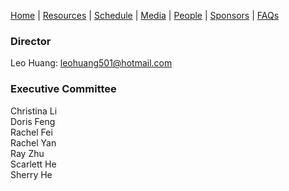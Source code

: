 [Home](https://sieb2020.github.io) &#124; [Resources](https://sieb2020.github.io/resources) &#124; [Schedule](https://sieb2020.github.io/schedule) &#124; [Media](https://sieb2020.github.io/media) &#124; [People](https://sieb2020.github.io/people) &#124; [Sponsors](https://sieb2020.github.io/sponsors) &#124; [FAQs](https://sieb2020.github.io/faqs)

### Director
Leo Huang: leohuang501@hotmail.com  

### Executive Committee
Christina Li  
Doris Feng  
Rachel Fei  
Rachel Yan  
Ray Zhu  
Scarlett He  
Sherry He
